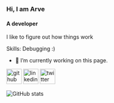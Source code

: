 ### Hi, I am Arve
#### A developer
I like to figure out how things work

Skills: Debugging :)

- 🔭 I’m currently working on this page. 


[<img src='https://cdn.jsdelivr.net/npm/simple-icons@3.0.1/icons/github.svg' alt='github' height='40'>](https://github.com/arvesv)  [<img src='https://cdn.jsdelivr.net/npm/simple-icons@3.0.1/icons/linkedin.svg' alt='linkedin' height='40'>](https://www.linkedin.com/in/arvesv/)  [<img src='https://cdn.jsdelivr.net/npm/simple-icons@3.0.1/icons/twitter.svg' alt='twitter' height='40'>](https://twitter.com/arvesv)  

![GitHub stats](https://github-readme-stats.vercel.app/api?username=arvesv&show_icons=true)  
